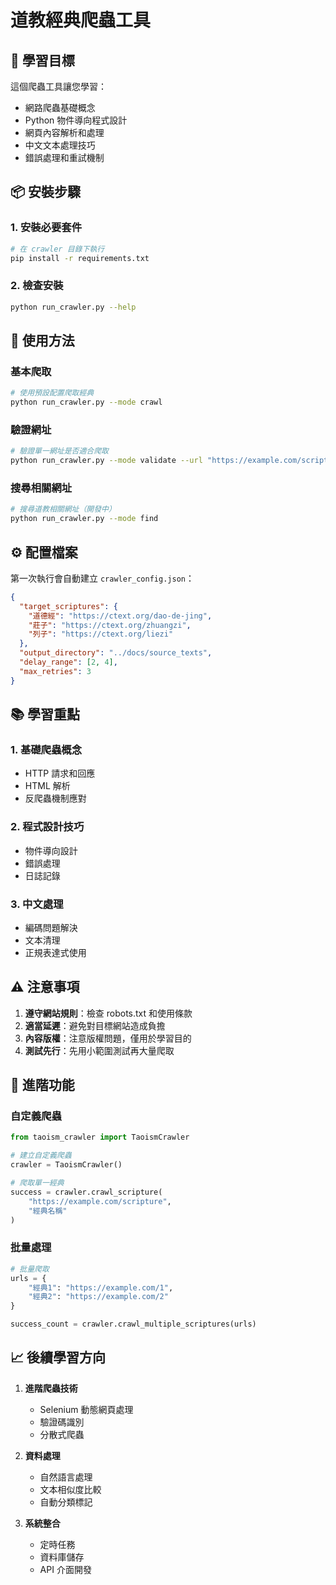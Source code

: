 # 道教經典爬蟲工具

## 🎯 學習目標

這個爬蟲工具讓您學習：
- 網路爬蟲基礎概念
- Python 物件導向程式設計
- 網頁內容解析和處理
- 中文文本處理技巧
- 錯誤處理和重試機制

## 📦 安裝步驟

### 1. 安裝必要套件

```bash
# 在 crawler 目錄下執行
pip install -r requirements.txt
```

### 2. 檢查安裝

```bash
python run_crawler.py --help
```

## 🚀 使用方法

### 基本爬取

```bash
# 使用預設配置爬取經典
python run_crawler.py --mode crawl
```

### 驗證網址

```bash
# 驗證單一網址是否適合爬取
python run_crawler.py --mode validate --url "https://example.com/scripture"
```

### 搜尋相關網址

```bash
# 搜尋道教相關網址（開發中）
python run_crawler.py --mode find
```

## ⚙️ 配置檔案

第一次執行會自動建立 `crawler_config.json`：

```json
{
  "target_scriptures": {
    "道德經": "https://ctext.org/dao-de-jing",
    "莊子": "https://ctext.org/zhuangzi",
    "列子": "https://ctext.org/liezi"
  },
  "output_directory": "../docs/source_texts",
  "delay_range": [2, 4],
  "max_retries": 3
}
```

## 📚 學習重點

### 1. 基礎爬蟲概念
- HTTP 請求和回應
- HTML 解析
- 反爬蟲機制應對

### 2. 程式設計技巧
- 物件導向設計
- 錯誤處理
- 日誌記錄

### 3. 中文處理
- 編碼問題解決
- 文本清理
- 正規表達式使用

## ⚠️ 注意事項

1. **遵守網站規則**：檢查 robots.txt 和使用條款
2. **適當延遲**：避免對目標網站造成負擔
3. **內容版權**：注意版權問題，僅用於學習目的
4. **測試先行**：先用小範圍測試再大量爬取

## 🔧 進階功能

### 自定義爬蟲

```python
from taoism_crawler import TaoismCrawler

# 建立自定義爬蟲
crawler = TaoismCrawler()

# 爬取單一經典
success = crawler.crawl_scripture(
    "https://example.com/scripture", 
    "經典名稱"
)
```

### 批量處理

```python
# 批量爬取
urls = {
    "經典1": "https://example.com/1",
    "經典2": "https://example.com/2"
}

success_count = crawler.crawl_multiple_scriptures(urls)
```

## 📈 後續學習方向

1. **進階爬蟲技術**
   - Selenium 動態網頁處理
   - 驗證碼識別
   - 分散式爬蟲

2. **資料處理**
   - 自然語言處理
   - 文本相似度比較
   - 自動分類標記

3. **系統整合**
   - 定時任務
   - 資料庫儲存
   - API 介面開發